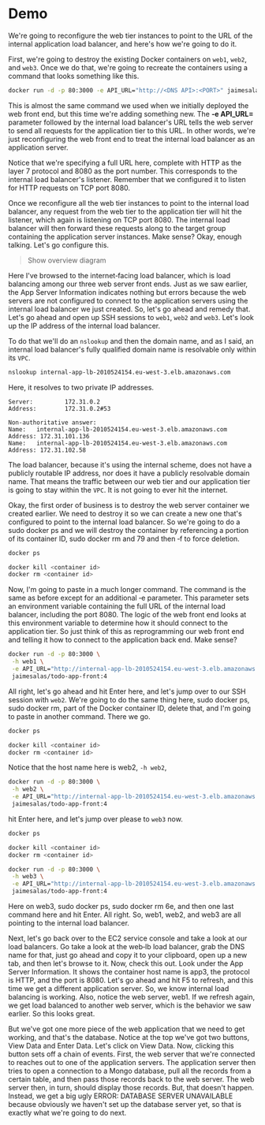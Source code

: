 # Demo

We're going to reconfigure the web tier instances to point to the URL of the internal application load balancer, and here's how we're going to do it. 

First, we're going to destroy the existing Docker containers on `web1`, `web2`, and `web3`. Once we do that, we're going to recreate the containers using a command that looks something like this. 

```bash
docker run -d -p 80:3000 -e API_URL="http://<DNS API>:<PORT>" jaimesalas/todo-app-front:4
```

This is almost the same command we used when we initially deployed the web front end, but this time we're adding something new. The __‑e API_URL=__ parameter followed by the internal load balancer's URL tells the web server to send all requests for the application tier to this URL. In other words, we're just reconfiguring the web front end to treat the internal load balancer as an application server. 

Notice that we're specifying a full URL here, complete with HTTP as the layer 7 protocol and 8080 as the port number. This corresponds to the internal load balancer's listener. Remember that we configured it to listen for HTTP requests on TCP port 8080. 

Once we reconfigure all the web tier instances to point to the internal load balancer, any request from the web tier to the application tier will hit the listener, which again is listening on TCP port 8080. The internal load balancer will then forward these requests along to the target group containing the application server instances. Make sense? Okay, enough talking. Let's go configure this. 

> Show overview diagram

Here I've browsed to the internet‑facing load balancer, which is load balancing among our three web server front ends. Just as we saw earlier, the App Server Information indicates nothing but errors because the web servers are not configured to connect to the application servers using the internal load balancer we just created. So, let's go ahead and remedy that. Let's go ahead and open up SSH sessions to `web1`, `web2` and `web3`. Let's look up the IP address of the internal load balancer. 

To do that we'll do an `nslookup` and then the domain name, and as I said, an internal load balancer's fully qualified domain name is resolvable only within its `VPC`. 

```bash
nslookup internal-app-lb-2010524154.eu-west-3.elb.amazonaws.com
```

Here, it resolves to two private IP addresses. 

```
Server:         172.31.0.2
Address:        172.31.0.2#53

Non-authoritative answer:
Name:   internal-app-lb-2010524154.eu-west-3.elb.amazonaws.com
Address: 172.31.101.136
Name:   internal-app-lb-2010524154.eu-west-3.elb.amazonaws.com
Address: 172.31.102.58
```

The load balancer, because it's using the internal scheme, does not have a publicly routable IP address, nor does it have a publicly resolvable domain name. That means the traffic between our web tier and our application tier is going to stay within the `VPC`. It is not going to ever hit the internet. 

Okay, the first order of business is to destroy the web server container we created earlier. We need to destroy it so we can create a new one that's configured to point to the internal load balancer. So we're going to do a sudo docker ps and we will destroy the container by referencing a portion of its container ID, sudo docker rm and 79 and then ‑f to force deletion. 

```bash
docker ps
```

```bash
docker kill <container id>
docker rm <container id>
```

Now, I'm going to paste in a much longer command. The command is the same as before except for an additional ‑e parameter. This parameter sets an environment variable containing the full URL of the internal load balancer, including the port 8080. The logic of the web front end looks at this environment variable to determine how it should connect to the application tier. So just think of this as reprogramming our web front end and telling it how to connect to the application back end. Make sense? 

```bash
docker run -d -p 80:3000 \
 -h web1 \
 -e API_URL="http://internal-app-lb-2010524154.eu-west-3.elb.amazonaws.com:8080" \
 jaimesalas/todo-app-front:4
```

All right, let's go ahead and hit Enter here, and let's jump over to our SSH session with `web2`. We're going to do the same thing here, sudo docker ps, sudo docker rm, part of the Docker container ID, delete that, and I'm going to paste in another command. There we go. 

```bash
docker ps
```

```bash
docker kill <container id>
docker rm <container id>
```

Notice that the host name here is web2, `‑h web2`, 

```bash
docker run -d -p 80:3000 \
 -h web2 \
 -e API_URL="http://internal-app-lb-2010524154.eu-west-3.elb.amazonaws.com:8080" \
 jaimesalas/todo-app-front:4
```

hit Enter here, and let's jump over please to `web3` now. 

```bash
docker ps
```

```bash
docker kill <container id>
docker rm <container id>
```

```bash
docker run -d -p 80:3000 \
 -h web3 \
 -e API_URL="http://internal-app-lb-2010524154.eu-west-3.elb.amazonaws.com:8080" \
 jaimesalas/todo-app-front:4
```


Here on web3, sudo docker ps, sudo docker rm 6e, and then one last command here and hit Enter. All right. So, web1, web2, and web3 are all pointing to the internal load balancer. 

Next, let's go back over to the EC2 service console and take a look at our load balancers. Go take a look at the web‑lb load balancer, grab the DNS name for that, just go ahead and copy it to your clipboard, open up a new tab, and then let's browse to it. Now, check this out. Look under the App Server Information. It shows the container host name is app3, the protocol is HTTP, and the port is 8080. Let's go ahead and hit F5 to refresh, and this time we get a different application server. So, we know internal load balancing is working. Also, notice the web server, web1. If we refresh again, we get load balanced to another web server, which is the behavior we saw earlier. So this looks great. 

But we've got one more piece of the web application that we need to get working, and that's the database. Notice at the top we've got two buttons, View Data and Enter Data. Let's click on View Data. Now, clicking this button sets off a chain of events. First, the web server that we're connected to reaches out to one of the application servers. The application server then tries to open a connection to a Mongo database, pull all the records from a certain table, and then pass those records back to the web server. The web server then, in turn, should display those records. But, that doesn't happen. Instead, we get a big ugly ERROR: DATABASE SERVER UNAVAILABLE because obviously we haven't set up the database server yet, so that is exactly what we're going to do next.
